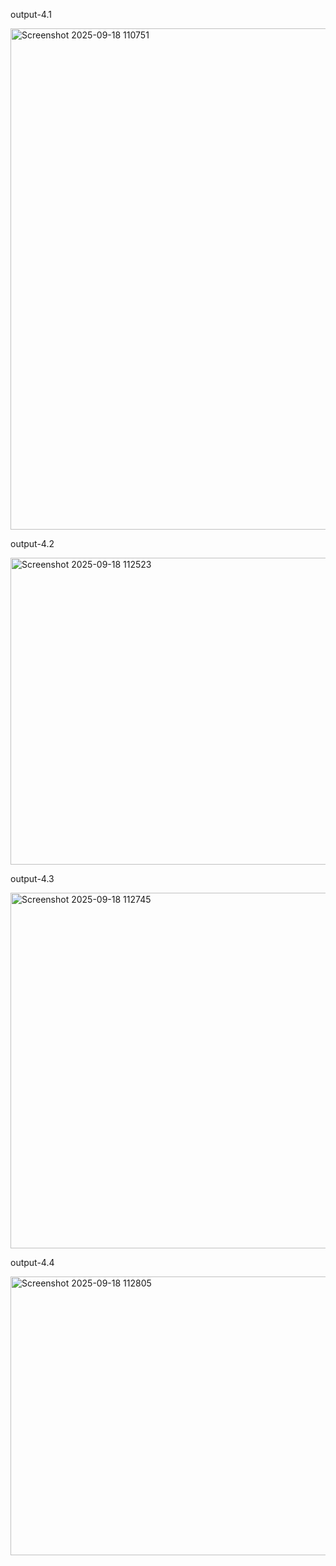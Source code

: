 output-4.1


<img width="536" height="802" alt="Screenshot 2025-09-18 110751" src="https://github.com/user-attachments/assets/7f37f120-83ea-4069-b504-f9ade25fbc46" />

output-4.2

<img width="630" height="491" alt="Screenshot 2025-09-18 112523" src="https://github.com/user-attachments/assets/0db558bd-3ad9-4ea9-ad11-fc4e8f6bedc4" />


output-4.3

<img width="632" height="569" alt="Screenshot 2025-09-18 112745" src="https://github.com/user-attachments/assets/cb8f5aa8-a594-4cb9-9ff8-340679cdd218" />

output-4.4

<img width="606" height="446" alt="Screenshot 2025-09-18 112805" src="https://github.com/user-attachments/assets/5c948f1e-f5f7-494d-81a7-b243889e8435" />

